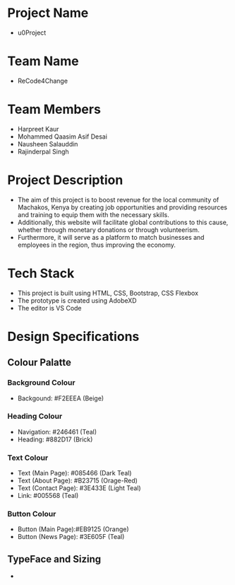 # Project Name
- u0Project

# Team Name
- ReCode4Change

# Team Members
- Harpreet Kaur
- Mohammed Qaasim Asif Desai
- Nausheen Salauddin
- Rajinderpal Singh

# Project Description
- The aim of this project is to boost revenue for the local community of Machakos, Kenya by creating job opportunities and providing resources   and training to equip them with the necessary skills.
- Additionally, this website will facilitate global contributions to this cause, whether through monetary donations or through volunteerism. 
- Furthermore, it will serve as a platform to match businesses and employees in the region, thus improving the economy.

# Tech Stack
- This project is built using HTML, CSS, Bootstrap, CSS Flexbox
- The prototype is created using AdobeXD
- The editor is VS Code

# Design Specifications

## Colour Palatte

### Background Colour
- Backgound: #F2EEEA (Beige)

### Heading Colour
- Navigation: #246461 (Teal)
- Heading: #882D17 (Brick)

### Text Colour
- Text (Main Page): #085466 (Dark Teal)
- Text (About Page): #B23715 (Orage-Red)
- Text (Contact Page): #3E433E (Light Teal)
- Link: #005568 (Teal)

### Button Colour
- Button (Main Page):#EB9125 (Orange)
- Button (News Page): #3E605F (Teal)

## TypeFace and Sizing
- 
